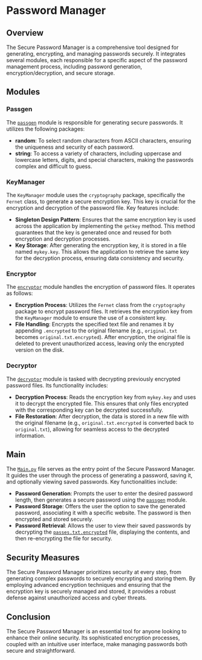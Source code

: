 # Password Manager

## Overview

The Secure Password Manager is a comprehensive tool designed for generating, encrypting, and managing passwords securely. It integrates several modules, each responsible for a specific aspect of the password management process, including password generation, encryption/decryption, and secure storage.

## Modules

### Passgen

The [`passgen`](command:_github.copilot.openSymbolFromReferences?%5B%7B%22%24mid%22%3A1%2C%22path%22%3A%22%2Fd%3A%2FSoftware%20Engineering%2FPython%20Projects%2FPassword%20Generator%2FBackend%2Fpassgen.py%22%2C%22scheme%22%3A%22file%22%7D%2C%7B%22line%22%3A0%2C%22character%22%3A0%7D%5D "Backend/passgen.py") module is responsible for generating secure passwords. It utilizes the following packages:

- **random**: To select random characters from ASCII characters, ensuring the uniqueness and security of each password.
- **string**: To access a variety of characters, including uppercase and lowercase letters, digits, and special characters, making the passwords complex and difficult to guess.

### KeyManager

The `KeyManager` module uses the `cryptography` package, specifically the `Fernet` class, to generate a secure encryption key. This key is crucial for the encryption and decryption of the password file. Key features include:

- **Singleton Design Pattern**: Ensures that the same encryption key is used across the application by implementing the `getkey` method. This method guarantees that the key is generated once and reused for both encryption and decryption processes.
- **Key Storage**: After generating the encryption key, it is stored in a file named `mykey.key`. This allows the application to retrieve the same key for the decryption process, ensuring data consistency and security.

### Encryptor

The [`encryptor`](command:_github.copilot.openSymbolFromReferences?%5B%7B%22%24mid%22%3A1%2C%22path%22%3A%22%2Fd%3A%2FSoftware%20Engineering%2FPython%20Projects%2FPassword%20Generator%2FBackend%2Fencryptor.py%22%2C%22scheme%22%3A%22file%22%7D%2C%7B%22line%22%3A0%2C%22character%22%3A0%7D%5D "Backend/encryptor.py") module handles the encryption of password files. It operates as follows:

- **Encryption Process**: Utilizes the `Fernet` class from the `cryptography` package to encrypt password files. It retrieves the encryption key from the `KeyManager` module to ensure the use of a consistent key.
- **File Handling**: Encrypts the specified text file and renames it by appending `.encrypted` to the original filename (e.g., `original.txt` becomes `original.txt.encrypted`). After encryption, the original file is deleted to prevent unauthorized access, leaving only the encrypted version on the disk.

### Decryptor

The [`decryptor`](command:_github.copilot.openSymbolFromReferences?%5B%7B%22%24mid%22%3A1%2C%22path%22%3A%22%2Fd%3A%2FSoftware%20Engineering%2FPython%20Projects%2FPassword%20Generator%2FBackend%2Fdecryptor.py%22%2C%22scheme%22%3A%22file%22%7D%2C%7B%22line%22%3A0%2C%22character%22%3A0%7D%5D "Backend/decryptor.py") module is tasked with decrypting previously encrypted password files. Its functionality includes:

- **Decryption Process**: Reads the encryption key from `mykey.key` and uses it to decrypt the encrypted file. This ensures that only files encrypted with the corresponding key can be decrypted successfully.
- **File Restoration**: After decryption, the data is stored in a new file with the original filename (e.g., `original.txt.encrypted` is converted back to `original.txt`), allowing for seamless access to the decrypted information.

## Main

The [`Main.py`](command:_github.copilot.openRelativePath?%5B%7B%22scheme%22%3A%22file%22%2C%22authority%22%3A%22%22%2C%22path%22%3A%22%2Fd%3A%2FSoftware%20Engineering%2FPython%20Projects%2FPassword%20Generator%2FMain.py%22%2C%22query%22%3A%22%22%2C%22fragment%22%3A%22%22%7D%5D "d:\Software Engineering\Python Projects\Password Generator\Main.py") file serves as the entry point of the Secure Password Manager. It guides the user through the process of generating a password, saving it, and optionally viewing saved passwords. Key functionalities include:

- **Password Generation**: Prompts the user to enter the desired password length, then generates a secure password using the [`passgen`](command:_github.copilot.openSymbolFromReferences?%5B%7B%22%24mid%22%3A1%2C%22path%22%3A%22%2Fd%3A%2FSoftware%20Engineering%2FPython%20Projects%2FPassword%20Generator%2FBackend%2Fpassgen.py%22%2C%22scheme%22%3A%22file%22%7D%2C%7B%22line%22%3A0%2C%22character%22%3A0%7D%5D "Backend/passgen.py") module.
- **Password Storage**: Offers the user the option to save the generated password, associating it with a specific website. The password is then encrypted and stored securely.
- **Password Retrieval**: Allows the user to view their saved passwords by decrypting the [`passes.txt.encrypted`](command:_github.copilot.openRelativePath?%5B%7B%22scheme%22%3A%22file%22%2C%22authority%22%3A%22%22%2C%22path%22%3A%22%2Fd%3A%2FSoftware%20Engineering%2FPython%20Projects%2FPassword%20Generator%2Fpasses.txt.encrypted%22%2C%22query%22%3A%22%22%2C%22fragment%22%3A%22%22%7D%5D "d:\Software Engineering\Python Projects\Password Generator\passes.txt.encrypted") file, displaying the contents, and then re-encrypting the file for security.

## Security Measures

The Secure Password Manager prioritizes security at every step, from generating complex passwords to securely encrypting and storing them. By employing advanced encryption techniques and ensuring that the encryption key is securely managed and stored, it provides a robust defense against unauthorized access and cyber threats.

## Conclusion

The Secure Password Manager is an essential tool for anyone looking to enhance their online security. Its sophisticated encryption processes, coupled with an intuitive user interface, make managing passwords both secure and straightforward.